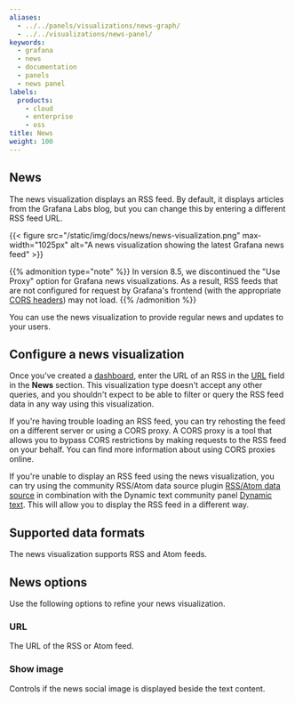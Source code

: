 ```yaml
---
aliases:
  - ../../panels/visualizations/news-graph/
  - ../../visualizations/news-panel/
keywords:
  - grafana
  - news
  - documentation
  - panels
  - news panel
labels:
  products:
    - cloud
    - enterprise
    - oss
title: News
weight: 100
---
```


## News

The news visualization displays an RSS feed. By default, it displays articles from the Grafana Labs blog, but you can change this by entering a different RSS feed URL.

{{< figure src="/static/img/docs/news/news-visualization.png" max-width="1025px" alt="A news visualization showing the latest Grafana news feed" >}}

{{% admonition type="note" %}}
In version 8.5, we discontinued the "Use Proxy" option for Grafana news visualizations. As a result, RSS feeds that are not configured for request by Grafana's frontend (with the appropriate [CORS headers](https://developer.mozilla.org/en-US/docs/Web/HTTP/CORS)) may not load.
{{% /admonition %}}

You can use the news visualization to provide regular news and updates to your users.

## Configure a news visualization

Once you’ve created a [dashboard](https://grafana.com/docs/grafana/<GRAFANA_VERSION>/dashboards/build-dashboards/create-dashboard/), enter the URL of an RSS in the [URL](#url) field in the **News** section. This visualization type doesn't accept any other queries, and you shouldn't expect to be able to filter or query the RSS feed data in any way using this visualization.

If you're having trouble loading an RSS feed, you can try rehosting the feed on a different server or using a CORS proxy. A CORS proxy is a tool that allows you to bypass CORS restrictions by making requests to the RSS feed on your behalf. You can find more information about using CORS proxies online.

If you're unable to display an RSS feed using the news visualization, you can try using the community RSS/Atom data source plugin [RSS/Atom data source](https://grafana.com/grafana/plugins/volkovlabs-rss-datasource/) in combination with the Dynamic text community panel [Dynamic text](https://grafana.com/grafana/plugins/marcusolsson-dynamictext-panel/). This will allow you to display the RSS feed in a different way.

## Supported data formats

The news visualization supports RSS and Atom feeds.

## News options

Use the following options to refine your news visualization.

### URL

The URL of the RSS or Atom feed.

### Show image

Controls if the news social image is displayed beside the text content.
